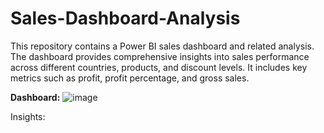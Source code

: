 # Sales-Dashboard-Analysis
This repository contains a Power BI sales dashboard and related analysis. The dashboard provides comprehensive insights into sales performance across different countries, products, and discount levels. It includes key metrics such as profit, profit percentage, and gross sales.

**Dashboard:**
![image](https://github.com/user-attachments/assets/1363972c-6040-4c78-a804-b8c8c3e5d22b)


Insights:

